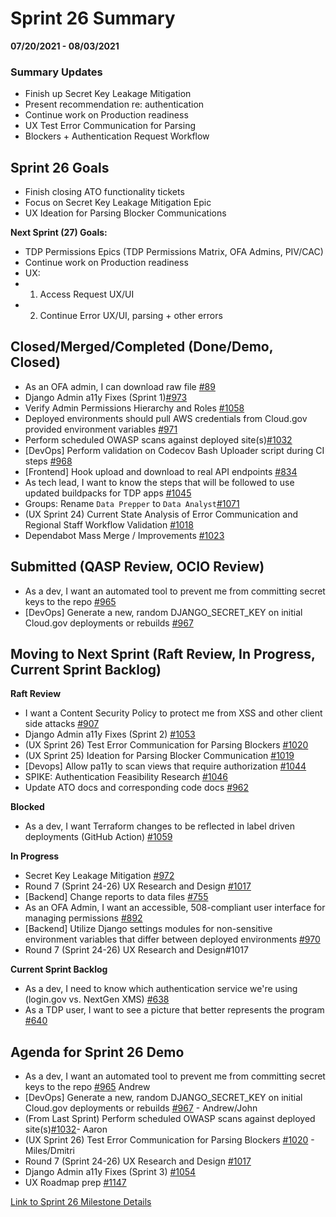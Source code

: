 # Sprint 26 Summary
**07/20/2021 - 08/03/2021**

### Summary Updates
- Finish up Secret Key Leakage Mitigation
- Present recommendation re: authentication
- Continue work on Production readiness
- UX Test Error Communication for Parsing
- Blockers + Authentication Request Workflow


## Sprint 26 Goals

- Finish closing ATO functionality tickets
- Focus on Secret Key Leakage Mitigation Epic
- UX Ideation for Parsing Blocker Communications

**Next Sprint (27) Goals:** 
- TDP Permissions Epics (TDP Permissions Matrix, OFA Admins, PIV/CAC)
- Continue work on Production readiness
- UX:
 - 1. Access Request UX/UI
 - 2. Continue Error UX/UI, parsing + other errors


## Closed/Merged/Completed (Done/Demo, Closed)
- As an OFA admin, I can download raw file [#89](https://app.zenhub.com/workspaces/tdrs-sprint-board-5f18ab06dfd91c000f7e682e/issues/raft-tech/tanf-app/89)
- Django Admin a11y Fixes (Sprint 1)[#973](https://app.zenhub.com/workspaces/tdrs-sprint-board-5f18ab06dfd91c000f7e682e/issues/raft-tech/tanf-app/973)
- Verify Admin Permissions Hierarchy and Roles [#1058](https://app.zenhub.com/workspaces/tdrs-sprint-board-5f18ab06dfd91c000f7e682e/issues/raft-tech/tanf-app/1058)
- Deployed environments should pull AWS credentials from Cloud.gov provided environment variables [#971](https://app.zenhub.com/workspaces/tdrs-sprint-board-5f18ab06dfd91c000f7e682e/issues/raft-tech/tanf-app/971)
- Perform scheduled OWASP scans against deployed site(s)[#1032](https://app.zenhub.com/workspaces/tdrs-sprint-board-5f18ab06dfd91c000f7e682e/issues/raft-tech/tanf-app/1032)
- [DevOps] Perform validation on Codecov Bash Uploader script during CI steps [#968](https://app.zenhub.com/workspaces/tdrs-sprint-board-5f18ab06dfd91c000f7e682e/issues/raft-tech/tanf-app/968)
- [Frontend] Hook upload and download to real API endpoints [#834](https://app.zenhub.com/workspaces/tdrs-sprint-board-5f18ab06dfd91c000f7e682e/issues/raft-tech/tanf-app/834)
- As tech lead, I want to know the steps that will be followed to use updated buildpacks for TDP apps [#1045](https://app.zenhub.com/workspaces/tdrs-sprint-board-5f18ab06dfd91c000f7e682e/issues/raft-tech/tanf-app/1045)
- Groups: Rename `Data Prepper` to `Data Analyst`[#1071](https://app.zenhub.com/workspaces/tdrs-sprint-board-5f18ab06dfd91c000f7e682e/issues/raft-tech/tanf-app/1071)
- (UX Sprint 24) Current State Analysis of Error Communication and Regional Staff Workflow Validation [#1018](https://app.zenhub.com/workspaces/tdrs-sprint-board-5f18ab06dfd91c000f7e682e/issues/raft-tech/tanf-app/1018)
- Dependabot Mass Merge / Improvements [#1023](https://app.zenhub.com/workspaces/tdrs-sprint-board-5f18ab06dfd91c000f7e682e/issues/raft-tech/tanf-app/1023)


## Submitted (QASP Review, OCIO Review)
- As a dev, I want an automated tool to prevent me from committing secret keys to the repo [#965](https://app.zenhub.com/workspaces/tdrs-sprint-board-5f18ab06dfd91c000f7e682e/issues/raft-tech/tanf-app/965)
- [DevOps] Generate a new, random DJANGO_SECRET_KEY on initial Cloud.gov deployments or rebuilds [#967](https://app.zenhub.com/workspaces/tdrs-sprint-board-5f18ab06dfd91c000f7e682e/issues/raft-tech/tanf-app/967)

## Moving to Next Sprint (Raft Review, In Progress, Current Sprint Backlog)
**Raft Review**
- I want a Content Security Policy to protect me from XSS and other client side attacks [#907](https://app.zenhub.com/workspaces/tdrs-sprint-board-5f18ab06dfd91c000f7e682e/issues/raft-tech/tanf-app/907)
- Django Admin a11y Fixes (Sprint 2)  [#1053](https://app.zenhub.com/workspaces/tdrs-sprint-board-5f18ab06dfd91c000f7e682e/issues/raft-tech/tanf-app/1053)
- (UX Sprint 26) Test Error Communication for Parsing Blockers [#1020](https://app.zenhub.com/workspaces/tdrs-sprint-board-5f18ab06dfd91c000f7e682e/issues/raft-tech/tanf-app/1020)
- (UX Sprint 25) Ideation for Parsing Blocker Communication [#1019](https://app.zenhub.com/workspaces/tdrs-sprint-board-5f18ab06dfd91c000f7e682e/issues/raft-tech/tanf-app/1019)
- [Devops] Allow pa11y to scan views that require authorization [#1044](https://app.zenhub.com/workspaces/tdrs-sprint-board-5f18ab06dfd91c000f7e682e/issues/raft-tech/tanf-app/1044)
- SPIKE: Authentication Feasibility Research [#1046](https://app.zenhub.com/workspaces/tdrs-sprint-board-5f18ab06dfd91c000f7e682e/issues/raft-tech/tanf-app/1046)
- Update ATO docs and corresponding code docs [#962](https://app.zenhub.com/workspaces/tdrs-sprint-board-5f18ab06dfd91c000f7e682e/issues/raft-tech/tanf-app/962)


**Blocked**
- As a dev, I want Terraform changes to be reflected in label driven deployments (GitHub Action) [#1059](https://app.zenhub.com/workspaces/tdrs-sprint-board-5f18ab06dfd91c000f7e682e/issues/raft-tech/tanf-app/1059)

**In Progress**
- Secret Key Leakage Mitigation [#972](https://app.zenhub.com/workspaces/tdrs-sprint-board-5f18ab06dfd91c000f7e682e/issues/raft-tech/tanf-app/972)
- Round 7 (Sprint 24-26) UX Research and Design [#1017](https://app.zenhub.com/workspaces/tdrs-sprint-board-5f18ab06dfd91c000f7e682e/issues/raft-tech/tanf-app/1017)
- [Backend] Change reports to data files [#755](https://app.zenhub.com/workspaces/tdrs-sprint-board-5f18ab06dfd91c000f7e682e/issues/raft-tech/tanf-app/755)
- As an OFA Admin, I want an accessible, 508-compliant user interface for managing permissions [#892](https://app.zenhub.com/workspaces/tdrs-sprint-board-5f18ab06dfd91c000f7e682e/issues/raft-tech/tanf-app/892)
- [Backend] Utilize Django settings modules for non-sensitive environment variables that differ between deployed environments [#970](https://app.zenhub.com/workspaces/tdrs-sprint-board-5f18ab06dfd91c000f7e682e/issues/raft-tech/tanf-app/970)
- Round 7 (Sprint 24-26) UX Research and Design#1017

**Current Sprint Backlog**
- As a dev, I need to know which authentication service we're using (login.gov vs. NextGen XMS) [#638](https://app.zenhub.com/workspaces/tdrs-sprint-board-5f18ab06dfd91c000f7e682e/issues/raft-tech/tanf-app/638)
- As a TDP user, I want to see a picture that better represents the program [#640](https://app.zenhub.com/workspaces/tdrs-sprint-board-5f18ab06dfd91c000f7e682e/issues/raft-tech/tanf-app/640)


## Agenda for Sprint 26 Demo 
- As a dev, I want an automated tool to prevent me from committing secret keys to the repo [#965](https://app.zenhub.com/workspaces/tdrs-sprint-board-5f18ab06dfd91c000f7e682e/issues/raft-tech/tanf-app/965) Andrew
- [DevOps] Generate a new, random DJANGO_SECRET_KEY on initial Cloud.gov deployments or rebuilds [#967](https://app.zenhub.com/workspaces/tdrs-sprint-board-5f18ab06dfd91c000f7e682e/issues/raft-tech/tanf-app/967) - Andrew/John
- (From Last Sprint) Perform scheduled OWASP scans against deployed site(s)[#1032](https://app.zenhub.com/workspaces/tdrs-sprint-board-5f18ab06dfd91c000f7e682e/issues/raft-tech/tanf-app/1032)- Aaron
- (UX Sprint 26) Test Error Communication for Parsing Blockers [#1020](https://app.zenhub.com/workspaces/tdrs-sprint-board-5f18ab06dfd91c000f7e682e/issues/raft-tech/tanf-app/1020) - Miles/Dmitri
- Round 7 (Sprint 24-26) UX Research and Design [#1017](https://app.zenhub.com/workspaces/tdrs-sprint-board-5f18ab06dfd91c000f7e682e/issues/raft-tech/tanf-app/1017)
- Django Admin a11y Fixes (Sprint 3) [#1054](https://app.zenhub.com/workspaces/tdrs-sprint-board-5f18ab06dfd91c000f7e682e/issues/raft-tech/tanf-app/1054)
- UX Roadmap prep [#1147](https://app.zenhub.com/workspaces/tdrs-sprint-board-5f18ab06dfd91c000f7e682e/issues/raft-tech/tanf-app/1147)


[Link to Sprint 26 Milestone Details](https://github.com/raft-tech/TANF-app/milestone/29)
